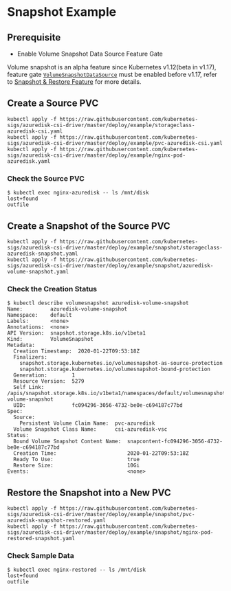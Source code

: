 # Snapshot Example

## Prerequisite
 - Enable Volume Snapshot Data Source Feature Gate

Volume snapshot is an alpha feature since Kubernetes v1.12(beta in v1.17), feature gate [`VolumeSnapshotDataSource`](https://github.com/kubernetes/kubernetes/blob/bb7bad49f54b682a9ec2d6c82824673acc33c64c/pkg/features/kube_features.go#L354-L359) must be enabled before v1.17, refer to [Snapshot & Restore Feature](https://kubernetes-csi.github.io/docs/snapshot-restore-feature.html) for more details.

## Create a Source PVC

```console
kubectl apply -f https://raw.githubusercontent.com/kubernetes-sigs/azuredisk-csi-driver/master/deploy/example/storageclass-azuredisk-csi.yaml
kubectl apply -f https://raw.githubusercontent.com/kubernetes-sigs/azuredisk-csi-driver/master/deploy/example/pvc-azuredisk-csi.yaml
kubectl apply -f https://raw.githubusercontent.com/kubernetes-sigs/azuredisk-csi-driver/master/deploy/example/nginx-pod-azuredisk.yaml
```

### Check the Source PVC

```console
$ kubectl exec nginx-azuredisk -- ls /mnt/disk
lost+found
outfile
```

## Create a Snapshot of the Source PVC

```console
kubectl apply -f https://raw.githubusercontent.com/kubernetes-sigs/azuredisk-csi-driver/master/deploy/example/snapshot/storageclass-azuredisk-snapshot.yaml
kubectl apply -f https://raw.githubusercontent.com/kubernetes-sigs/azuredisk-csi-driver/master/deploy/example/snapshot/azuredisk-volume-snapshot.yaml
```
### Check the Creation Status

```console
$ kubectl describe volumesnapshot azuredisk-volume-snapshot
Name:         azuredisk-volume-snapshot
Namespace:    default
Labels:       <none>
Annotations:  <none>
API Version:  snapshot.storage.k8s.io/v1beta1
Kind:         VolumeSnapshot
Metadata:
  Creation Timestamp:  2020-01-22T09:53:18Z
  Finalizers:
    snapshot.storage.kubernetes.io/volumesnapshot-as-source-protection
    snapshot.storage.kubernetes.io/volumesnapshot-bound-protection
  Generation:        1
  Resource Version:  5279
  Self Link:         /apis/snapshot.storage.k8s.io/v1beta1/namespaces/default/volumesnapshots/azuredisk-volume-snapshot
  UID:               fc094296-3056-4732-be0e-c694187c77bd
Spec:
  Source:
    Persistent Volume Claim Name:  pvc-azuredisk
  Volume Snapshot Class Name:      csi-azuredisk-vsc
Status:
  Bound Volume Snapshot Content Name:  snapcontent-fc094296-3056-4732-be0e-c694187c77bd
  Creation Time:                       2020-01-22T09:53:18Z
  Ready To Use:                        true
  Restore Size:                        10Gi
Events:                                <none>
```

## Restore the Snapshot into a New PVC

```console
kubectl apply -f https://raw.githubusercontent.com/kubernetes-sigs/azuredisk-csi-driver/master/deploy/example/snapshot/pvc-azuredisk-snapshot-restored.yaml
kubectl apply -f https://raw.githubusercontent.com/kubernetes-sigs/azuredisk-csi-driver/master/deploy/example/snapshot/nginx-pod-restored-snapshot.yaml
```

### Check Sample Data

```console
$ kubectl exec nginx-restored -- ls /mnt/disk
lost+found
outfile
```
